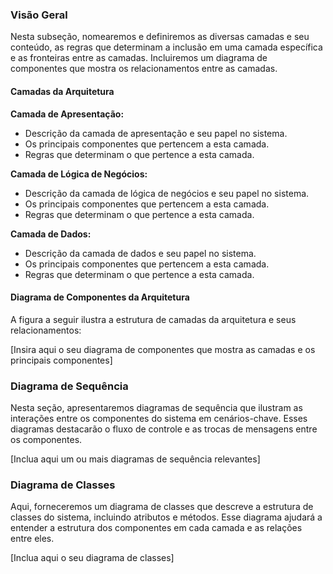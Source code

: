 ### Visão Geral

Nesta subseção, nomearemos e definiremos as diversas camadas e seu conteúdo, as regras que determinam a inclusão em uma camada específica e as fronteiras entre as camadas. Incluiremos um diagrama de componentes que mostra os relacionamentos entre as camadas.

#### Camadas da Arquitetura

**Camada de Apresentação:**
- Descrição da camada de apresentação e seu papel no sistema.
- Os principais componentes que pertencem a esta camada.
- Regras que determinam o que pertence a esta camada.

**Camada de Lógica de Negócios:**
- Descrição da camada de lógica de negócios e seu papel no sistema.
- Os principais componentes que pertencem a esta camada.
- Regras que determinam o que pertence a esta camada.

**Camada de Dados:**
- Descrição da camada de dados e seu papel no sistema.
- Os principais componentes que pertencem a esta camada.
- Regras que determinam o que pertence a esta camada.

#### Diagrama de Componentes da Arquitetura

A figura a seguir ilustra a estrutura de camadas da arquitetura e seus relacionamentos:

[Insira aqui o seu diagrama de componentes que mostra as camadas e os principais componentes]

### Diagrama de Sequência

Nesta seção, apresentaremos diagramas de sequência que ilustram as interações entre os componentes do sistema em cenários-chave. Esses diagramas destacarão o fluxo de controle e as trocas de mensagens entre os componentes.

[Inclua aqui um ou mais diagramas de sequência relevantes]

### Diagrama de Classes

Aqui, forneceremos um diagrama de classes que descreve a estrutura de classes do sistema, incluindo atributos e métodos. Esse diagrama ajudará a entender a estrutura dos componentes em cada camada e as relações entre eles.

[Inclua aqui o seu diagrama de classes]

